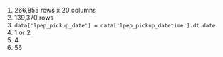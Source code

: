 1. 266,855 rows x 20 columns
2. 139,370 rows
3. `data['lpep_pickup_date'] = data['lpep_pickup_datetime'].dt.date`
4. 1 or 2
5. 4
6. 56